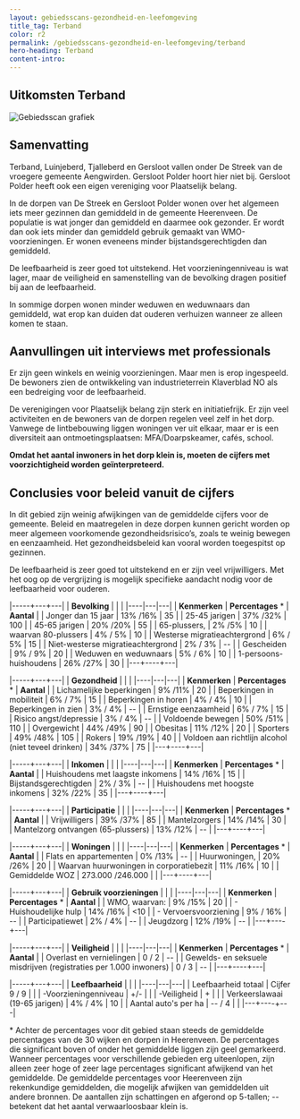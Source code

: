 ```yaml
---
layout: gebiedsscans-gezondheid-en-leefomgeving
title_tag: Terband
color: r2
permalink: /gebiedsscans-gezondheid-en-leefomgeving/terband
hero-heading: Terband
content-intro:
---
```

## Uitkomsten Terband

![Gebiedsscan grafiek](/uploads/Grafieken_Gebiedsscans_Dorpen-20.png)

## Samenvatting
Terband, Luinjeberd, Tjalleberd en Gersloot vallen onder De Streek van de vroegere gemeente Aengwirden. Gersloot Polder hoort hier niet bij. Gersloot Polder heeft ook een eigen vereniging voor Plaatselijk belang.

In de dorpen van De Streek en Gersloot Polder wonen over het algemeen iets meer gezinnen dan gemiddeld in de gemeente Heerenveen. De populatie is wat jonger dan gemiddeld en daarmee ook gezonder. Er wordt dan ook iets minder dan gemiddeld gebruik gemaakt van WMO-voorzieningen. Er wonen eveneens minder bijstandsgerechtigden dan gemiddeld.

De leefbaarheid is zeer goed tot uitstekend. Het voorzieningenniveau is wat lager, maar de veiligheid en samenstelling van de bevolking dragen positief bij aan de leefbaarheid.

In sommige dorpen wonen minder weduwen en weduwnaars dan gemiddeld, wat erop kan duiden dat ouderen verhuizen wanneer ze alleen komen te staan.

## Aanvullingen uit interviews met professionals

Er zijn geen winkels en weinig voorzieningen. Maar men is erop ingespeeld. De bewoners zien de ontwikkeling van industrieterrein Klaverblad NO als een bedreiging voor de leefbaarheid.

De verenigingen voor Plaatselijk belang zijn sterk en initiatiefrijk.  Er zijn veel activiteiten en de bewoners van de dorpen regelen veel zelf in het dorp. Vanwege de lintbebouwing liggen woningen ver uit elkaar, maar er is een diversiteit aan ontmoetingsplaatsen: MFA/Doarpskeamer, cafés, school.

**Omdat het aantal inwoners in het dorp klein is, moeten de cijfers met voorzichtigheid worden geïnterpreteerd.**

## Conclusies voor beleid vanuit de cijfers
In dit gebied zijn weinig afwijkingen van de gemiddelde cijfers voor de gemeente. Beleid en maatregelen in deze dorpen kunnen gericht worden op meer algemeen voorkomende gezondheidsrisico’s, zoals  te weinig bewegen en eenzaamheid. Het gezondheidsbeleid kan vooral worden toegespitst  op gezinnen.

De leefbaarheid is zeer goed tot uitstekend en er zijn veel vrijwilligers. Met het oog op de vergrijzing is mogelijk specifieke aandacht nodig voor de leefbaarheid voor ouderen.


|-----+---+---|
|  **Bevolking**  |  |    |
|----|---|---|
| **Kenmerken**  | **Percentages** * | **Aantal** |
| Jonger dan 15 jaar                                  | 13% /16%  | 35 |
| 25-45 jarigen                                       | 37% /32% | 100 |
| 45-65 jarigen                                       | 20% /20% | 55 |
| 65-plussers,                                        | 2% /5% | 10 |
| waarvan 80-plussers                                 | 4% / 5% | 10 |
| Westerse migratieachtergrond                        | 6% / 5% | 15 |
| Niet-westerse migratieachtergrond                   | 2% / 3% | --  |
| Gescheiden                                          | 9% / 9% | 20 |
| Weduwen en weduwnaars                               | 5% / 6% | 10  |
| 1-persoons-huishoudens                              | 26% /27% | 30 |
|---+----+---|

|-----+---+---|
| **Gezondheid** |     |     |
|----|---|---|
| **Kenmerken** | **Percentages** * | **Aantal** |
| Lichamelijke beperkingen                            |  9% /11%    |  20   |
| Beperkingen in mobiliteit                           |  6% / 7%   |  15   |
| Beperkingen in horen                                |  4% / 4%   |  10   |
| Beperkingen in zien                                 |  3% / 4%   |      --   |
| Ernstige eenzaamheid                                |  6% / 7%   |  15   |
| Risico angst/depressie                              |  3% / 4%   |  --   |
| Voldoende bewegen                                   |  50% /51%   |  110   |
| Overgewicht                                         |  44% /49%   |  90   |
| Obesitas                                            |  11% /12%   |  20   |
| Sporters                                            |  49% /48%   |  105   |
| Rokers                                              |  19% /19%   |  40   |
| Voldoen aan richtlijn alcohol (niet teveel drinken) |  34% /37%   |  75   |
|---+----+---|

|-----+---+---|
| **Inkomen** |     |     |
|----|---|---|
| **Kenmerken**    | **Percentages** * | **Aantal** |
| Huishoudens met laagste inkomens                    |  14% /16%      |   15       |
| Bijstandsgerechtigden                               |  2% / 3%      |   --      |
| Huishoudens met hoogste inkomens                    |  32% /22%      |   35      |
|---+----+---|

|-----+---+---|
| **Participatie** |     |     |
|----|---|---|
| **Kenmerken**  | **Percentages** * | **Aantal** |
| Vrijwilligers                                       |  39% /37%      |   85      |
| Mantelzorgers                                       |  14% /14%     |   30      |
| Mantelzorg ontvangen (65-plussers)                  |  13% /12%     |   --      |
|---+----+---|

|-----+---+---|
| **Woningen** |     |     |
|----|---|---|
| **Kenmerken** | **Percentages** * | **Aantal** |
| Flats en appartementen                              | 0% /13% |  -- |
| Huurwoningen,                                       | 20% /26% |  20 |
| Waarvan huurwoningen in corporatiebezit             | 11% /16% |  10 |
| Gemiddelde WOZ                                      | 273.000 /246.000 |      |
|---+----+---|

|-----+---+---|
| **Gebruik voorzieningen** |     |     |
|----|---|---|
| **Kenmerken** | **Percentages** * | **Aantal** |
| WMO, waarvan:                                       |  9% /15% | 20 |
| - Huishoudelijke hulp                                 | 14% /16% | <10 |
| - Vervoersvoorziening                                 | 9% / 16% | -- |
| Participatiewet                                     | 2% / 4% | -- |
| Jeugdzorg                                           | 12% /19% | -- |
|---+----+---|

|-----+---+---|
| **Veiligheid** |     |     |
|----|---|---|
| **Kenmerken** | **Percentages** * | **Aantal** |
| Overlast en vernielingen                                           | 0 / 2 | -- |
| Gewelds- en seksuele misdrijven (registraties per 1.000 inwoners)  | 0 / 3 | -- |
|---+----+---|

|-----+---+---|
| **Leefbaarheid** |     |     |
|----|---|---|
| Leefbaarheid totaal                                | Cijfer 9 / 9 |                     |
| -Voorzieningenniveau                               | +/- |                     |
| -Veiligheid                                        | + |                       |
| Verkeerslawaai (19-65 jarigen)                     | 4% / 4% |          10           |
| Aantal auto's per ha                               | -- / 4 |                     |
|---+----+---|

\* Achter de percentages voor dit gebied staan steeds de gemiddelde percentages van de 30 wijken en dorpen in Heerenveen. De percentages die significant boven of onder het gemiddelde liggen zijn geel gemarkeerd. Wanneer percentages voor verschillende gebieden erg uiteenlopen, zijn alleen zeer hoge of zeer lage percentages significant afwijkend van het gemiddelde. De gemiddelde percentages voor Heerenveen zijn rekenkundige gemiddelden, die mogelijk afwijken van gemiddelden uit andere bronnen. De aantallen zijn schattingen en afgerond op 5-tallen; -- betekent dat het aantal verwaarloosbaar klein is.

